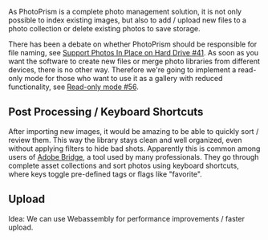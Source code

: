 As PhotoPrism is a complete photo management solution, it is not only possible to index existing images, but also to add / upload new files to a photo collection or delete existing photos to save storage.

There has been a debate on whether PhotoPrism should be responsible for file naming, see [Support Photos In Place on Hard Drive #41](https://github.com/photoprism/photoprism/issues/41). As soon as you want the software to create new files or merge photo libraries from different devices, there is no other way. Therefore we're going to implement a read-only mode for those who want to use it as a gallery with reduced functionality, see [Read-only mode #56](https://github.com/photoprism/photoprism/issues/56).

## Post Processing / Keyboard Shortcuts ##

After importing new images, it would be amazing to be able to quickly sort / review them. This way the library stays clean and well organized, even without applying filters to hide bad shots. Apparently this is common among users of [Adobe Bridge](https://www.adobe.com/products/bridge.html), a tool used by many professionals. They go through complete asset collections and sort photos using keyboard shortcuts, where keys toggle pre-defined tags or flags like "favorite".

## Upload ##
Idea: We can use Webassembly for performance improvements / faster upload.
